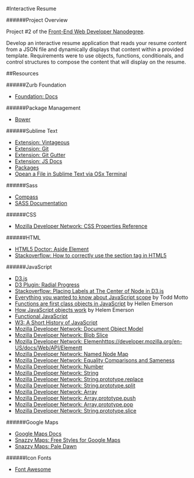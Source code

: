#Interactive Resume

######Project Overview

Project #2 of the [Front-End Web Developer Nanodegree](https://www.udacity.com/course/front-end-web-developer-nanodegree--nd001).

Develop an interactive resume application that reads your resume content from a JSON file and dynamically displays that content within a provided template. Requirements were to use objects, functions, conditionals, and control structures to compose the content that will display on the resume.

##Resources

######Zurb Foundation

- [Foundation: Docs](http://foundation.zurb.com/docs/)

######Package Management 

- [Bower](http://bower.io/docs/api/)

######Sublime Text

- [Extension: Vintageous](https://github.com/guillermooo/Vintageous)
- [Extension: Git](https://github.com/kemayo/sublime-text-git)
- [Extension: Git Gutter](https://github.com/jisaacks/GitGutter)
- [Extension: JS Docs](https://github.com/spadgos/sublime-jsdocs)
- [Packages](http://wbond.net/sublime_packages/terminal)
- [Opean a File in Sublime Text via OSx Terminal](http://alittlecode.com/open-a-file-in-sublime-text-via-os-x-terminal/)

######Sass

- [Compass](http://compass-style.org/)
- [SASS Documentation](http://www.sass-lang.com/documentation/file.SASS_REFERENCE.html)

######CSS

- [Mozilla Developer Network: CSS Properties Reference](https://developer.mozilla.org/en-US/docs/Web/CSS/CSS_Properties_Reference)

######HTML

- [HTML5 Doctor: Aside Element](http://html5doctor.com/aside-revisited/)
- [Stackoverflow: How to correctly use the section tag in HTML5](http://stackoverflow.com/questions/7183132/how-to-correctly-use-section-tag-in-html5)

######JavaScript

- [D3.js](http://d3js.org/)
- [D3 Plugin: Radial Progress](http://www.brightpointinc.com/clients/brightpointinc.com/library/radialProgress/index.html?source=d3js)
- [Stackoverflow: Placing Labels at The Center of Node in D3.js](http://stackoverflow.com/questions/11857615/placing-labels-at-the-center-of-nodes-in-d3-js)
- [Everything you wanted to know about JavaScript scope](http://toddmotto.com/everything-you-wanted-to-know-about-javascript-scope/) by Todd Motto
- [Functions are first class objects in JavaScript](http://helephant.com/2008/08/19/functions-are-first-class-objects-in-javascript/) by Hellen Emerson
- [How JavaScript objects work](http://helephant.com/2008/08/17/how-javascript-objects-work/) by Helem Emerson
- [Functional JavaScript](http://www.hunlock.com/blogs/Functional_Javascript)
- [W3: A Short History of JavaScript](https://www.w3.org/community/webed/wiki/A_Short_History_of_JavaScript)
- [Mozilla Developer Network: Document Object Model](https://developer.mozilla.org/en-US/docs/Web/API/Document_Object_Model)
- [Mozilla Developer Network: Blob Slice](https://developer.mozilla.org/en-US/docs/Web/API/Blob.slice)
- [Mozilla Developer Network: Elemenhttps://developer.mozilla.org/en-US/docs/Web/API/Elementt](https://developer.mozilla.org/en-US/docs/Web/API/Element)
- [Mozilla Developer Network: Named Node Map](https://developer.mozilla.org/en-US/docs/Web/API/NamedNodeMap)
- [Mozilla Developer Network: Equality Comparisons and Sameness ](https://developer.mozilla.org/en-US/docs/Web/JavaScript/Equality_comparisons_and_when_to_use_them)
- [Mozilla Developer Network: Number](https://developer.mozilla.org/en-US/docs/Web/JavaScript/Reference/Global_Objects/Number)
- [Mozilla Developer Network: String](https://developer.mozilla.org/en-US/docs/Web/JavaScript/Reference/Global_Objects/String)
- [Mozilla Developer Network: String.prototype.replace](https://developer.mozilla.org/en-US/docs/Web/JavaScript/Reference/Global_Objects/String/replace)
- [Mozilla Developer Network: String.prototype.split](https://developer.mozilla.org/en-US/docs/Web/JavaScript/Reference/Global_Objects/String/split)
- [Mozilla Developer Network: Array](https://developer.mozilla.org/en-US/docs/Web/JavaScript/Reference/Global_Objects/Array)
- [Mozilla Developer Network: Array.prototype.push](https://developer.mozilla.org/en-US/docs/Web/JavaScript/Reference/Global_Objects/Array/push)
- [Mozilla Developer Network: Array.prototype.pop](https://developer.mozilla.org/en-US/docs/Web/JavaScript/Reference/Global_Objects/Array/pop)
- [Mozilla Developer Network: String.prototype.slice](https://developer.mozilla.org/en-US/docs/Web/JavaScript/Reference/Global_Objects/String/slice)

######Google Maps

- [Google Maps Docs](https://developers.google.com/maps/documentation/javascript/reference#InfoWindow)
- [Snazzy Maps: Free Styles for Google Maps](https://snazzymaps.com/)
- [Snazzy Maps: Pale Dawn](http://snazzymaps.com/style/1/pale-dawn)

######Icon Fonts

- [Font Awesome](http://fortawesome.github.io/Font-Awesome/)
